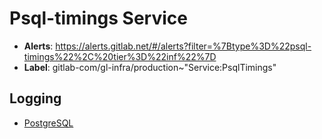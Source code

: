 <!-- MARKER: do not edit this section directly. Edit services/service-catalog.yml then run scripts/generate-docs -->
#  Psql-timings Service
* **Alerts**: https://alerts.gitlab.net/#/alerts?filter=%7Btype%3D%22psql-timings%22%2C%20tier%3D%22inf%22%7D
* **Label**: gitlab-com/gl-infra/production~"Service:PsqlTimings"

## Logging

* [PostgreSQL](/var/log/postgresql/postgresql-9.5-main.log)

<!-- END_MARKER -->
